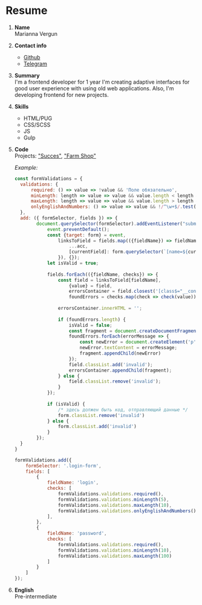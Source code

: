 # Resume

1. **Name**     
    Marianna Vergun  
   
2. **Contact info**     
     - [Github](https://github.com/MariannaV)
     - [Telegram](https://t.me/VergunMari)
        
3. **Summary**       
    I'm a frontend developer for 1 year
    I'm creating adaptive interfaces for good user experience with using old web applications.
    Also, I'm developing frontend for new projects. 

4. **Skills**           
    - HTML/PUG
    - CSS/SCSS
    - JS
    - Gulp

5. **Code**        
    Projects:  ["Succes"](https://github.com/MariannaV/success), ["Farm Shop"](https://github.com/MariannaV/farm-shop)
    
    _Example:_
    ```javascript
    const formValidations = {
      validations: {
          required: () => value => !value && 'Поле обязательно',
          minLength: length => value => value && value.length < length && `Минимальная длина: ${length} символов`,
          maxLength: length => value => value && value.length > length && `Максимальная длина: ${length} символов`,
          onlyEnglishAndNumbers: () => value => value && !/^\w+$/.test(value) && `Разрешены только a-z, 0-9`,
      },
      add: ({ formSelector, fields }) => {
            document.querySelector(formSelector).addEventListener("submit", (event) => {
                event.preventDefault();
                const {target: form} = event,
                    linksToField = fields.map(({fieldName}) => fieldName).reduce((acc, currentField) => ({
                        ...acc,
                        [currentField]: form.querySelector(`[name=${currentField}]`)
                    }), {});
                let isValid = true;
            
                fields.forEach(({fieldName, checks}) => {
                    const field = linksToField[fieldName],
                        {value} = field,
                        errorsContainer = field.closest('[class$="__container"]').querySelector('.m-errors'),
                        foundErrors = checks.map(check => check(value)).filter(Boolean);
            
                    errorsContainer.innerHTML = '';
            
                    if (foundErrors.length) {
                        isValid = false;
                        const fragment = document.createDocumentFragment();
                        foundErrors.forEach(errorMessage => {
                            const newError = document.createElement('p');
                            newError.textContent = errorMessage;
                            fragment.appendChild(newError)
                        });
                        field.classList.add('invalid');
                        errorsContainer.appendChild(fragment);
                    } else {
                        field.classList.remove('invalid');
                    }
                });
            
                if (isValid) {
                    /* здесь должен быть код, отправляющий данные */
                    form.classList.remove('invalid')
                } else {
                    form.classList.add('invalid')
                }
            });
      }
    }
    
    formValidations.add({  
        formSelector: '.login-form', 
        fields: [
            {
                fieldName: 'login',
                checks: [
                    formValidations.validations.required(),
                    formValidations.validations.minLength(5),
                    formValidations.validations.maxLength(10),
                    formValidations.validations.onlyEnglishAndNumbers()
                ],
            },
            {
                fieldName: 'password',
                checks: [
                    formValidations.validations.required(),
                    formValidations.validations.minLength(10),
                    formValidations.validations.maxLength(100)
                ]
            }
        ]
    });
    ```

6. **English**  
   Pre-intermediate